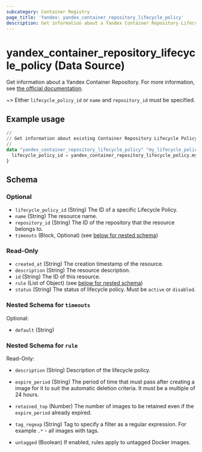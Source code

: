 ```yaml
---
subcategory: Container Registry
page_title: 'Yandex: yandex_container_repository_lifecycle_policy'
description: Get information about a Yandex Container Repository Lifecycle Policy.
---
```


# yandex_container_repository_lifecycle_policy (Data Source)

Get information about a Yandex Container Repository. For more information, see [the official documentation](https://yandex.cloud/docs/container-registry/concepts/lifecycle-policy).

~> Either `lifecycle_policy_id` or `name` and `repository_id` must be specified.

## Example usage

```terraform
//
// Get information about existing Container Repository Lifecycle Policy.
//
data "yandex_container_repository_lifecycle_policy" "my_lifecycle_policy_by_id" {
  lifecycle_policy_id = yandex_container_repository_lifecycle_policy.my_lifecycle_policy.id
}
```

<!-- schema generated by tfplugindocs -->
## Schema

### Optional

- `lifecycle_policy_id` (String) The ID of a specific Lifecycle Policy.
- `name` (String) The resource name.
- `repository_id` (String) The ID of the repository that the resource belongs to.
- `timeouts` (Block, Optional) (see [below for nested schema](#nestedblock--timeouts))

### Read-Only

- `created_at` (String) The creation timestamp of the resource.
- `description` (String) The resource description.
- `id` (String) The ID of this resource.
- `rule` (List of Object) (see [below for nested schema](#nestedatt--rule))
- `status` (String) The status of lifecycle policy. Must be `active` or `disabled`.

<a id="nestedblock--timeouts"></a>
### Nested Schema for `timeouts`

Optional:

- `default` (String)


<a id="nestedatt--rule"></a>
### Nested Schema for `rule`

Read-Only:

- `description` (String) Description of the lifecycle policy.

- `expire_period` (String) The period of time that must pass after creating a image for it to suit the automatic deletion criteria. It must be a multiple of 24 hours.

- `retained_top` (Number) The number of images to be retained even if the `expire_period` already expired.

- `tag_regexp` (String) Tag to specify a filter as a regular expression. For example `.*` - all images with tags.

- `untagged` (Boolean) If enabled, rules apply to untagged Docker images.

